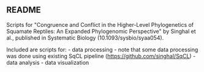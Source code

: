 README
---

Scripts for "Congruence and Conflict in the Higher-Level Phylogenetics of Squamate Reptiles: An Expanded Phylogenomic Perspective" by Singhal et al., published in Systematic Biology (10.1093/sysbio/syaa054).

Included are scripts for:
	- data processing
		- note that some data processing was done using existing SqCL pipeline (https://github.com/singhal/SqCL)
	- data analysis
	- data visualization